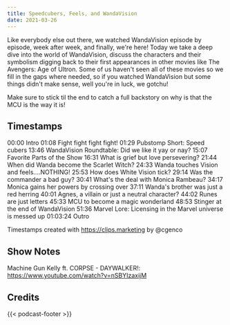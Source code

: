 ```yaml
---
title: Speedcubers, Feels, and WandaVision
date: 2021-03-26
---
```

Like everybody else out there, we watched WandaVision episode by episode, week after week, and finally, we're here! Today we take a deep dive into the world of WandaVision, discuss the characters and their symbolism digging back to their first appearances in other movies like The Avengers: Age of Ultron. Some of us haven't seen all of these movies so we fill in the gaps where needed, so if you watched WandaVision but some things didn't make sense, well you're in luck, we gotchu!

Make sure to stick til the end to catch a full backstory on why is that the MCU is the way it is!
<!--more-->

## Timestamps
00:00 Intro
01:08 Fight fight fight fight!
01:29 Pubstomp Short: Speed cubers
13:46 WandaVision Roundtable: Did we like it yay or nay?
15:07 Favorite Parts of the Show
16:31 What is grief but love persevering?
21:44 When did Wanda become the Scarlet Witch?
24:33 Wanda touches Vision and feels....NOTHING!
25:53 How does White Vision tick?
29:14 Was the commander a bad guy?
30:41 What's the deal with Monica Rambeau?
34:17 Monica gains her powers by crossing over
37:11 Wanda's brother was just a red herring
40:01 Agnes, a villain or just a neutral character?
44:02 Runes are just letters
45:33 MCU to become a magic wonderland
48:53 Stinger at the end of WandaVision
51:36 Marvel Lore: Licensing in the Marvel universe is messed up
01:03:24 Outro

Timestamps created with https://clips.marketing by @cgenco

## Show Notes
Machine Gun Kelly ft. CORPSE - DAYWALKER!: https://www.youtube.com/watch?v=nSBYIzaxijM 

## Credits
{{< podcast-footer >}}

